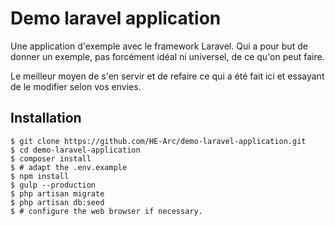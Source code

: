 # Demo laravel application

Une application d'exemple avec le framework Laravel. Qui a pour but de donner
un exemple, pas forcément idéal ni universel, de ce qu'on peut faire.

Le meilleur moyen de s'en servir et de refaire ce qui a été fait ici et
essayant de le modifier selon vos envies.

## Installation

```shell
$ git clone https://github.com/HE-Arc/demo-laravel-application.git
$ cd demo-laravel-application
$ composer install
$ # adapt the .env.example
$ npm install
$ gulp --production
$ php artisan migrate
$ php artisan db:seed
$ # configure the web browser if necessary.
```
